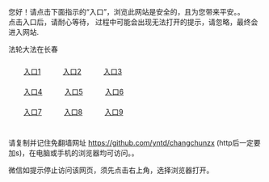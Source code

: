 您好！请点击下面指示的“入口”，浏览此网站是安全的，且为您带来平安。。 <br/>
点击入口后，请耐心等待， 过程中可能会出现无法打开的提示，请忽略，最终会进入网站. </br>

法轮大法在长春<br/>
<div style="padding:10px"><a style="margin:20px" target="_blank" href="https://d391pnfsbj0clr.cloudfront.net/2Qpsp?sefofh" id="ccLink1" rel="nofollow">入口1</a> <a target="_blank" style="margin:20px" href="https://ddiwx3dov02d7.cloudfront.net/2Qpsp?jeijfbq" id="ccLink2" rel="nofollow">入口2</a> <a style="margin:20px" target="_blank" href="https://d2xuwtme3w8ctk.cloudfront.net/2Qpsp?umcolbre" id="ccLink3" rel="nofollow">入口3</a></div>

<div style="padding:10px" ><a style="margin:20px" target="_blank" href="https://d391pnfsbj0clr.cloudfront.net/2Qpsp?sefofh" id="ccLink4" rel="nofollow">入口4</a> <a style="margin:20px" href="https://ddiwx3dov02d7.cloudfront.net/2Qpsp?jeijfbq" target="_blank" id="ccLink5" rel="nofollow">入口5</a> <a style="margin:20px" href="https://d2xuwtme3w8ctk.cloudfront.net/2Qpsp?umcolbre" target="_blank" id="ccLink6" rel="nofollow">入口6</a></div>

<div style="padding:10px"><a style="margin:20px" target="_blank" href="https://d391pnfsbj0clr.cloudfront.net/2Qpsp?sefofh" id="ccLink7" rel="nofollow">入口7</a> <a style="margin:20px" href="https://ddiwx3dov02d7.cloudfront.net/2Qpsp?jeijfbq" target="_blank" id="ccLink8" rel="nofollow">入口8</a> <a style="margin:20px" target="_blank" href="https://d2xuwtme3w8ctk.cloudfront.net/2Qpsp?umcolbre" id="ccLink9" rel="nofollow">入口9</a></div>

<br/>



请复制并记住免翻墙网址 https://github.com/yntd/changchunzx (http后一定要加s)，在电脑或手机的浏览器均可访问。。<br/>

微信如提示停止访问该网页，须先点击右上角，选择浏览器打开。
